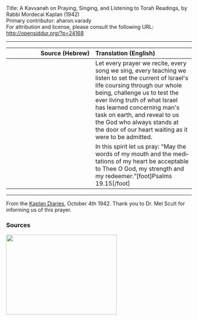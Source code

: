 <html>
<head></head>
<body>
Title: A Kavvanah on Praying, Singing, and Listening to Torah Readings, by Rabbi Mordecai Kaplan (1942)<br />
Primary contributor: aharon.varady<br />
For attribution and license, please consult the following URL: <a href="http://opensiddur.org/?p=24168">http://opensiddur.org/?p=24168</a>
<p />
<hr />

<table style="margin-left: auto;margin-right: auto;" class="draggable">
<thead><tr><th id="x" style="text-align: right;">Source (Hebrew)</th><th style="text-align: left;">Translation (English)</th></tr></thead>
<tbody>
<tr><td style="vertical-align:top;" width="46%">
<div class="liturgy" lang="he">

</span></div></td>
 
<td style="vertical-align:top;" width="53%">
<div class="english" lang="en">
Let every prayer we recite, 
every song we sing, 
every teaching we listen to 
set the current of Israel's life 
coursing through our whole being, 
challenge us to test the ever living truth 
of what Israel has learned concerning man's task on earth, 
and reveal to us the God who always stands at the door of our heart 
waiting as it were to be admitted. 
</div></td></tr>


<tr><td style="vertical-align:top;" width="46%">
<div class="liturgy" lang="he">

</span></div></td>
 
<td style="vertical-align:top;" width="53%">
<div class="english" lang="en">
In this spirit let us pray: 
"May the words of my mouth
and the meditations of my heart 
be acceptable to Thee O God, 
my strength and my redeemer.”[foot]Psalms 19.15[/foot]
</div></td></tr>
</tbody></table>

<hr />
 
From the <a href="http://garfield.jtsa.edu:1801/view/action/singleViewer.do?dvs=1552328780094~44&locale=en_US&VIEWER_URL=/view/action/singleViewer.do?&DELIVERY_RULE_ID=10&frameId=1&usePid1=true&usePid2=true">Kaplan Diaries</a>, October 4th 1942. Thank you to Dr. Mel Scult for informing us of this prayer.

<h3>Sources</h3>

<a href="https://opensiddur.org/wp-content/uploads/2019/03/Mordecai-Kaplan-Diaries-End-of-4-October-1942.png"><img src="https://opensiddur.org/wp-content/uploads/2019/03/Mordecai-Kaplan-Diaries-End-of-4-October-1942-300x217.png" alt="" width="300" height="217" class="alignnone size-medium wp-image-24171" /></a>
</body>
</html>